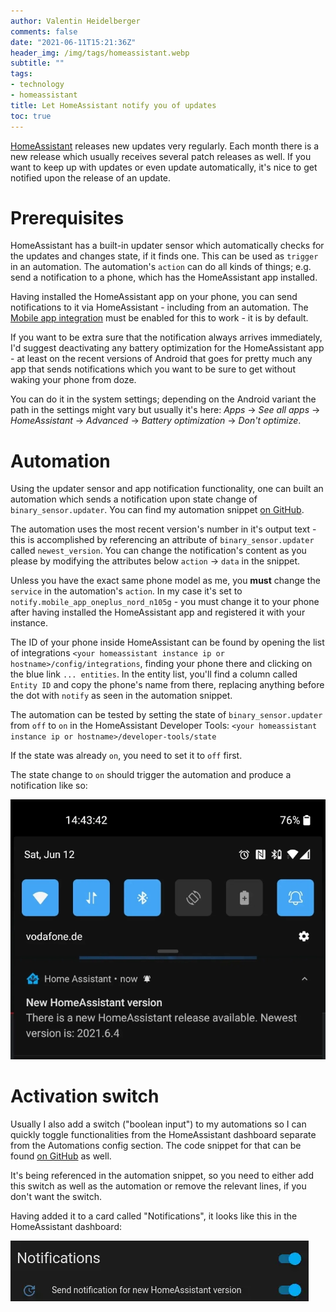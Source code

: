 ```yaml
---
author: Valentin Heidelberger
comments: false
date: "2021-06-11T15:21:36Z"
header_img: /img/tags/homeassistant.webp
subtitle: ""
tags:
- technology
- homeassistant
title: Let HomeAssistant notify you of updates
toc: true
---
```



[HomeAssistant](https://www.home-assistant.io/) releases new updates very regularly. Each month there is a new release which usually receives several patch releases as well. If you want to keep up with updates or even update automatically, it's nice to get notified upon the release of an update.

# Prerequisites

HomeAssistant has a built-in updater sensor which automatically checks for the updates and changes state, if it finds one. This can be used as `trigger` in an automation. The automation's `action` can do all kinds of things; e.g. send a notification to a phone, which has the HomeAssistant app installed.

Having installed the HomeAssistant app on your phone, you can send notifications to it via HomeAssistant - including from an automation. The [Mobile app integration](https://www.home-assistant.io/integrations/mobile_app/) must be enabled for this to work - it is by default.

If you want to be extra sure that the notification always arrives immediately, I'd suggest deactivating any battery optimization for the HomeAssistant app - at least on the recent versions of Android that goes for pretty much any app that sends notifications which you want to be sure to get without waking your phone from doze.

You can do it in the system settings; depending on the Android variant the path in the settings might vary but usually it's here: *Apps* -> *See all apps* -> *HomeAssistant* -> *Advanced* -> *Battery optimization* -> *Don't optimize*.

# Automation

Using the updater sensor and app notification functionality, one can built an automation which sends a notification upon state change of `binary_sensor.updater`. You can find my automation snippet [on GitHub](https://github.com/va1entin/homeassistant-config/blob/b69451aba22034d2838bb9a5ae0c13e7bdfbd53e/automation/version.yaml).


The automation uses the most recent version's number in it's output text - this is accomplished by referencing an attribute of `binary_sensor.updater` called `newest_version`. You can change the notification's content as you please by modifying the attributes below `action` -> `data` in the snippet.

Unless you have the exact same phone model as me, you **must** change the `service` in the automation's `action`. In my case it's set to `notify.mobile_app_oneplus_nord_n105g` - you must change it to your phone after having installed the HomeAssistant app and registered it with your instance.

The ID of your phone inside HomeAssistant can be found by opening the list of integrations `<your homeassistant instance ip or hostname>/config/integrations`, finding your phone there and clicking on the blue link `... entities`. In the entity list, you'll find a column called `Entity ID` and copy the phone's name from there, replacing anything before the dot with `notify` as seen in the automation snippet.

The automation can be tested by setting the state of `binary_sensor.updater` from `off` to `on` in the HomeAssistant Developer Tools: `<your homeassistant instance ip or hostname>/developer-tools/state`

If the state was already `on`, you need to set it to `off` first.

The state change to `on` should trigger the automation and produce a notification like so:

![HomeAssistant version notification on Android](/img/posts/homeassistant_version_notification.webp)

# Activation switch

Usually I also add a switch ("boolean input") to my automations so I can quickly toggle functionalities from the HomeAssistant dashboard separate from the Automations config section. The code snippet for that can be found [on GitHub](https://github.com/va1entin/homeassistant-config/blob/b69451aba22034d2838bb9a5ae0c13e7bdfbd53e/input_boolean/version.yaml) as well.

It's being referenced in the automation snippet, so you need to either add this switch as well as the automation or remove the relevant lines, if you don't want the switch.

Having added it to a card called "Notifications", it looks like this in the HomeAssistant dashboard:

![HomeAssistant version notification switch](/img/posts/homeassistant_update_notifications_switch.webp)
